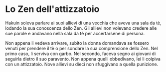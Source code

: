 # Lo Zen dell'attizzatoio

Hakuin soleva parlare ai suoi allievi di una vecchia che aveva una sala da tè, lodando la sua conoscenza dello Zen. Gli allievi non volevano credere alle sue parole e andavano nella sala da tè per accertarsene di persona.

Non appena li vedeva arrivare, subito la donna domandava se fossero venuti per prendere il tè o per sondare la sua comprensione dello Zen. Nel primo caso, li serviva con garbo. Nel secondo, faceva segno ai giovani di seguirla dietro il suo paravento. Non appena quelli obbedivano, lei li colpiva con un attizzatoio. Nove allievi su dieci non sfuggivano a quella punizione.